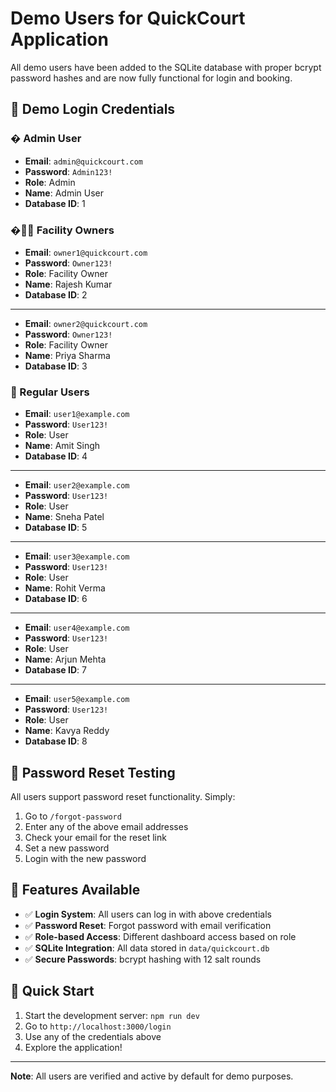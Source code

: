 # Demo Users for QuickCourt Application

All demo users have been added to the SQLite database with proper bcrypt password hashes and are now fully functional for login and booking.

## 🔐 Demo Login Credentials

### � Admin User
- **Email**: `admin@quickcourt.com`
- **Password**: `Admin123!`
- **Role**: Admin
- **Name**: Admin User
- **Database ID**: 1

### �👨‍💼 Facility Owners
- **Email**: `owner1@quickcourt.com`
- **Password**: `Owner123!`
- **Role**: Facility Owner
- **Name**: Rajesh Kumar
- **Database ID**: 2

---

- **Email**: `owner2@quickcourt.com`
- **Password**: `Owner123!`
- **Role**: Facility Owner
- **Name**: Priya Sharma
- **Database ID**: 3

### 👤 Regular Users
- **Email**: `user1@example.com`
- **Password**: `User123!`
- **Role**: User
- **Name**: Amit Singh
- **Database ID**: 4

---

- **Email**: `user2@example.com`
- **Password**: `User123!`
- **Role**: User
- **Name**: Sneha Patel
- **Database ID**: 5

---

- **Email**: `user3@example.com`
- **Password**: `User123!`
- **Role**: User
- **Name**: Rohit Verma
- **Database ID**: 6

---

- **Email**: `user4@example.com`
- **Password**: `User123!`
- **Role**: User
- **Name**: Arjun Mehta
- **Database ID**: 7

---

- **Email**: `user5@example.com`
- **Password**: `User123!`
- **Role**: User
- **Name**: Kavya Reddy
- **Database ID**: 8

## 🔄 Password Reset Testing

All users support password reset functionality. Simply:

1. Go to `/forgot-password`
2. Enter any of the above email addresses
3. Check your email for the reset link
4. Set a new password
5. Login with the new password

## 🎯 Features Available

- ✅ **Login System**: All users can log in with above credentials
- ✅ **Password Reset**: Forgot password with email verification
- ✅ **Role-based Access**: Different dashboard access based on role
- ✅ **SQLite Integration**: All data stored in `data/quickcourt.db`
- ✅ **Secure Passwords**: bcrypt hashing with 12 salt rounds

## 🚀 Quick Start

1. Start the development server: `npm run dev`
2. Go to `http://localhost:3000/login`
3. Use any of the credentials above
4. Explore the application!

---

**Note**: All users are verified and active by default for demo purposes.
